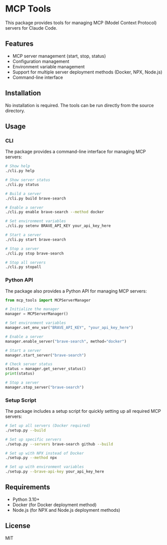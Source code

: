 # MCP Tools

This package provides tools for managing MCP (Model Context Protocol) servers for Claude Code.

## Features

- MCP server management (start, stop, status)
- Configuration management
- Environment variable management
- Support for multiple server deployment methods (Docker, NPX, Node.js)
- Command-line interface

## Installation

No installation is required. The tools can be run directly from the source directory.

## Usage

### CLI

The package provides a command-line interface for managing MCP servers:

```bash
# Show help
./cli.py help

# Show server status
./cli.py status

# Build a server
./cli.py build brave-search

# Enable a server
./cli.py enable brave-search --method docker

# Set environment variables
./cli.py setenv BRAVE_API_KEY your_api_key_here

# Start a server
./cli.py start brave-search

# Stop a server
./cli.py stop brave-search

# Stop all servers
./cli.py stopall
```

### Python API

The package also provides a Python API for managing MCP servers:

```python
from mcp_tools import MCPServerManager

# Initialize the manager
manager = MCPServerManager()

# Set environment variables
manager.set_env_var("BRAVE_API_KEY", "your_api_key_here")

# Enable a server
manager.enable_server("brave-search", method="docker")

# Start a server
manager.start_server("brave-search")

# Check server status
status = manager.get_server_status()
print(status)

# Stop a server
manager.stop_server("brave-search")
```

### Setup Script

The package includes a setup script for quickly setting up all required MCP servers:

```bash
# Set up all servers (Docker required)
./setup.py --build

# Set up specific servers
./setup.py --servers brave-search github --build

# Set up with NPX instead of Docker
./setup.py --method npx

# Set up with environment variables
./setup.py --brave-api-key your_api_key_here
```

## Requirements

- Python 3.10+
- Docker (for Docker deployment method)
- Node.js (for NPX and Node.js deployment methods)

## License

MIT